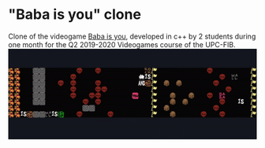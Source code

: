 # "Baba is you" clone

Clone of the videogame [Baba is you](https://store.steampowered.com/app/736260/Baba_Is_You/),  developed in c++ by 2 students during one month for the Q2 2019-2020 Videogames course of the UPC-FIB.  
![Gameplay gif](baba_is_you/Project/images/level4_gif.gif)